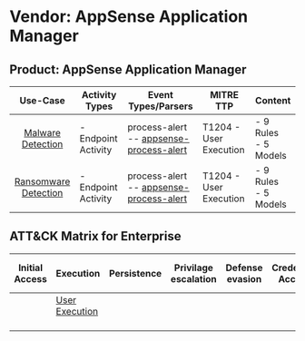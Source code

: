 Vendor: AppSense Application Manager
====================================
Product: AppSense Application Manager
-------------------------------------
|                              Use-Case                               | Activity Types      | Event Types/Parsers                                                                                    | MITRE TTP                  | Content                   |
|:-------------------------------------------------------------------:| ------------------- | ------------------------------------------------------------------------------------------------------ | -------------------------- | ------------------------- |
|    [Malware Detection](../UseCases/usecase_malware_detection.md)    | - Endpoint Activity |  process-alert<br> -- [appsense-process-alert](../Parsers/parserContent_appsense-process-alert.md)<br> | T1204 - User Execution<br> |  - 9 Rules<br> - 5 Models |
| [Ransomware Detection](../UseCases/usecase_ransomware_detection.md) | - Endpoint Activity |  process-alert<br> -- [appsense-process-alert](../Parsers/parserContent_appsense-process-alert.md)<br> | T1204 - User Execution<br> |  - 9 Rules<br> - 5 Models |

ATT&CK Matrix for Enterprise
----------------------------
| Initial Access | Execution                                                           | Persistence | Privilage escalation | Defense evasion | Credential Access | Discovery | Lateral Movement | Collection | Command and Control | Exfiltration | Impact |
| -------------- | ------------------------------------------------------------------- | ----------- | -------------------- | --------------- | ----------------- | --------- | ---------------- | ---------- | ------------------- | ------------ | ------ |
|                | [User Execution](https://attack.mitre.org/techniques/T1204)<br><br> |             |                      |                 |                   |           |                  |            |                     |              |        |